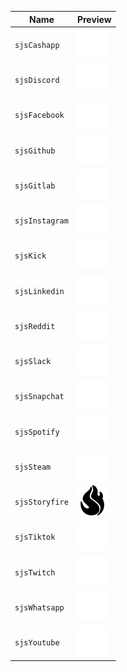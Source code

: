 | Name | Preview |
| --- | --- |
| `sjsCashapp` | <img src="icons\cashapp.svg">
| `sjsDiscord` | <img src="icons\discord.svg">
| `sjsFacebook` | <img src="icons\facebook.svg">
| `sjsGithub` | <img src="icons\github.svg">
| `sjsGitlab` | <img src="icons\gitlab.svg">
| `sjsInstagram` | <img src="icons\instagram.svg">
| `sjsKick` | <img src="icons\kick.svg">
| `sjsLinkedin` | <img src="icons\linkedin.svg">
| `sjsReddit` | <img src="icons\reddit.svg">
| `sjsSlack` | <img src="icons\slack.svg">
| `sjsSnapchat` | <img src="icons\snapchat.svg">
| `sjsSpotify` | <img src="icons\spotify.svg">
| `sjsSteam` | <img src="icons\steam.svg">
| `sjsStoryfire` | <img src="icons\storyfire.svg">
| `sjsTiktok` | <img src="icons\tiktok.svg">
| `sjsTwitch` | <img src="icons\twitch.svg">
| `sjsWhatsapp` | <img src="icons\whatsapp.svg">
| `sjsYoutube` | <img src="icons\youtube.svg">
